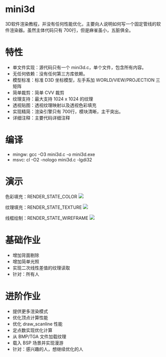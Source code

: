 # mini3d
3D软件渲染教程，并没有任何性能优化，主要向人说明如何写一个固定管线的软件渲染器。虽然主体代码只有 700行，但是麻雀虽小，五脏俱全。

特性
===
* 单文件实现：源代码只有一个 mini3d.c，单个文件，包含所有内容。
* 无任何依赖：没有任何第三方库依赖。
* 模型标准：标准 D3D 坐标模型，左手系加 WORLD/VIEW/PROJECTION 三矩阵
* 简单裁剪：简单 CVV 裁剪
* 纹理支持：最大支持 1024 x 1024 的纹理
* 透视贴图：透视纹理映射以及透视色彩填充
* 实现精简：渲染引擎只有 700行，模块清晰，主干突出。
* 详细注释：主要代码详细注释

编译
===
* mingw: 
		gcc -O3 mini3d.c -o mini3d.exe
* msvc:
		cl -O2 -nologo mini3d.c -lgdi32

演示
===

色彩填充：RENDER_STATE_COLOR
![](https://raw.githubusercontent.com/skywind3000/mini3d/master/images/mini_0.png)

纹理填充：RENDER_STATE_TEXTURE
![](https://raw.githubusercontent.com/skywind3000/mini3d/master/images/mini_1.png)

线框绘制：RENDER_STATE_WIREFRAME
![](https://raw.githubusercontent.com/skywind3000/mini3d/master/images/mini_2.png)


基础作业
=======
* 增加背面剔除
* 增加简单光照
* 实现二次线性差值的纹理读取
* 针对：所有人

进阶作业
=======
* 提供更多渲染模式
* 优化顶点计算性能
* 优化 draw_scanline 性能
* 定点数实现优化计算 
* 从 BMP/TGA 文件加载纹理
* 载入 BSP 场景并实现漫游
* 针对：感兴趣的人，想继续优化的人


